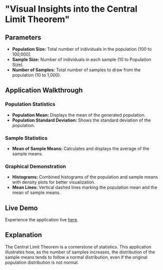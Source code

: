 # **"Visual Insights into the Central Limit Theorem"**

## Parameters

- **Population Size:** Total number of individuals in the population (100 to 100,000).
- **Sample Size:** Number of individuals in each sample (10 to Population Size).
- **Number of Samples:** Total number of samples to draw from the population (10 to 1,000).

## Application Walkthrough

### Population Statistics

- **Population Mean:** Displays the mean of the generated population.
- **Population Standard Deviation:** Shows the standard deviation of the population.

### Sample Statistics

- **Mean of Sample Means:** Calculates and displays the average of the sample means.

### Graphical Demonstration

- **Histograms:** Combined histograms of the population and sample means with density plots for better visualization.
- **Mean Lines:** Vertical dashed lines marking the population mean and the mean of sample means.

## Live Demo

Experience the application live [here](https://centrallimittheorem-bgpbjqyynovp6fwnuf3ioi.streamlit.app/).

## Explanation

The Central Limit Theorem is a cornerstone of statistics. This application illustrates how, as the number of samples increases, the distribution of the sample means tends to follow a normal distribution, even if the original population distribution is not normal.

